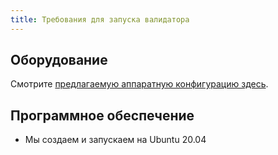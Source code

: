```yaml
---
title: Требования для запуска валидатора
---
```


## Оборудование

Смотрите [предлагаемую аппаратную конфигурацию здесь](../../running-validator/validator-reqs.md).

## Программное обеспечение

- Мы создаем и запускаем на Ubuntu 20.04
